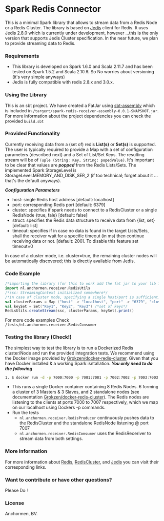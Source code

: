 # Spark Redis Connector
[jedis]: <https://github.com/xetorthio/jedis>
This is a minimal Spark library that allows to stream data from a Redis Node or a Redis Cluster. The library is based on [Jedis] client for Redis. It uses Jedis 2.8.0 which is currently under development, however ...this is the only version that supports Jedis Cluster specification. In the near future, we plan to provide streaming data to Redis.

### Requirements
- This library is developed on Spark 1.6.0 and Scala 2.11.7 and has been tested on Spark 1.5.2 and Scala 2.10.6. So No worries about versioning (it's very simple anyways)
- Jedis is fully compatible with redis 2.8.x and 3.0.x.

### Using the Library
[sbt-assembly]:<https://github.com/sbt/sbt-assembly>
This is an sbt project. We have created a FatJar using [sbt-assembly] which is included in ```/targert/spark-redis-receiver-assembly-0.0.1-SNAPSHOT.jar```. For more information about the project dependencies you can check the provided ```build.sbt```

### Provided Functionality 
Currently receiving data from a (set of) redis **List(s)** or **Set(s)** is supported. The user is typically required to provide a Map with a set of configuration parameters (described next) and a Set of List/Set Keys. The resulting stream will be of ```Tuple (String: Key, String: popedValue)```. It's important to be clear that values are ***popped*** from the Redis Lists/Sets. The implemented Spark StorageLevel is StorageLevel.MEMORY_AND_DISK_SER_2 (if too technical; forget about it ... that's the default anyways).

***Configuration Parameters***
- host: single Redis host address  [default: localhost]
- port: corresponding Redis port [default: 6379]
- cluster: specifies if spark needs to connect to a RedisCluster or a single RedisNode {true, fale} [default: false]
- struct: specifies the Redis data structure to receive data from  {list, set} [default: list]
- timeout: specifies if in case no data is found in the target Lists/Sets, shall the receiver wait for a specific timeout (in ms) then continue receiving data or not. [default: 200]. To disable this feature set timeout=0

In case of a cluster mode, i.e. cluster=true, the remaining cluster nodes will be automatically discovered; this is directly available from Jedis.



### Code Example
```scala
/*importing the library (for this to work add the fat jar to your lib folder)*/
import nl.anchormen.receiver.RedisUtils
/*ssc: StreamingContext initialized somewhere*/
/*in case of cluster mode, specifying a single host/port is sufficient. The rest will be discovered automatically*/
val clusterParams = Map ("host" -> "localhost", "port" -> "6379", "cluster" -> "true", "timeout" -> "0", "struct" -> "set")
val keySet = Set("Key1", "Key2", "Key3") /*set of keys*/
RedisUtils.createStream(ssc, clusterParams, keySet).print()
```
For more code examples Check ```/tests/nl.anchormen.receiver.RedisConsumer ```

### Testing the library (Check!)
[Grokzen/docker-redis-cluster]:<https://github.com/Grokzen/docker-redis-cluster>
The simplest way to test the library is to run a Dockerized Redis cluster/Node and run the provided integration tests. 
We recommend using the Docker image provided by [Grokzen/docker-redis-cluster]. Given that you have Docker installed & a working Spark isntallation. ***You only need to do the following***
```sh
1. $ docker run -d -p 7000:7000 -p 7001:7001 -p 7002:7002 -p 7003:7003 -p 7004:7004 -p 7005:7005 -p 7006:7006 -p 7007:7007 grokzen/redis-cluster:3.0.6  
```
+ This runs a single Docker container containing 8 Redis Nodes. 6 forming a cluster of 3 Masters & 3 Slaves, and 2 standalone nodes (see documentation  [Grokzen/docker-redis-cluster]). The Redis nodes are listening to the clients at ports 7000 to 7007 respectively, which we map on our localhost using Dockers -p commands.
+ Run the tests 
    + ```nl.anchormen.receiver.RedisProducer``` continuously pushes data to the RedisCluster and the standalone RedisNode listening @ port 7007
    + ```nl.anchormen.receiver.RedisConsumer``` uses the RedisReceriver to stream data from both settings. 
    

### More Information
[Redis]: <http://redis.io/>
[RedisCluster]:<http://redis.io/topics/cluster-tutorial>
For more information about [Redis], [RedisCluster], and [Jedis] you can visit their corresponding links.

### Want to contribute or have other questions?
Please Do !
    
    

### License



Anchormen, BV.